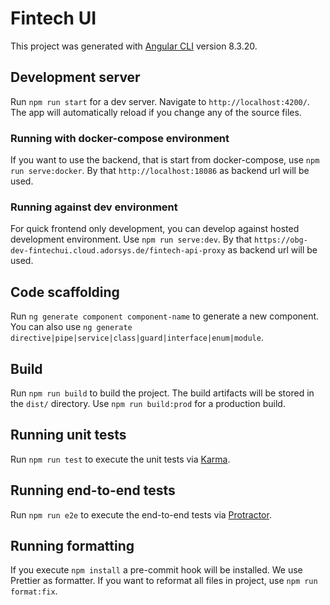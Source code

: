 # Fintech UI

This project was generated with [Angular CLI](https://github.com/angular/angular-cli) version 8.3.20.

## Development server

Run `npm run start` for a dev server. Navigate to `http://localhost:4200/`. The app will automatically reload if you change any of the source files.

### Running with docker-compose environment

If you want to use the backend, that is start from docker-compose, use `npm run serve:docker`. By that `http://localhost:18086` as backend url will be used.

### Running against dev environment

For quick frontend only development, you can develop against hosted development environment. Use `npm run serve:dev`. By that `https://obg-dev-fintechui.cloud.adorsys.de/fintech-api-proxy` as backend url will be used.

## Code scaffolding

Run `ng generate component component-name` to generate a new component. You can also use `ng generate directive|pipe|service|class|guard|interface|enum|module`.

## Build

Run `npm run build` to build the project. The build artifacts will be stored in the `dist/` directory. Use `npm run build:prod` for a production build.

## Running unit tests

Run `npm run test` to execute the unit tests via [Karma](https://karma-runner.github.io).

## Running end-to-end tests

Run `npm run e2e` to execute the end-to-end tests via [Protractor](http://www.protractortest.org/).

## Running formatting

If you execute `npm install` a pre-commit hook will be installed. We use Prettier as formatter. If you want to reformat all files in project, use `npm run format:fix`.
